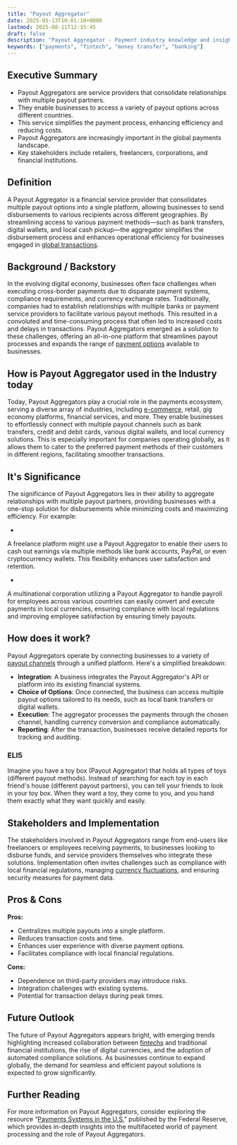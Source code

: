 ```yaml
---
title: "Payout Aggregator"
date: 2025-05-13T10:01:18+0000
lastmod: 2025-08-11T12:15:45
draft: false
description: "Payout Aggregator - Payment industry knowledge and insights"
keywords: ["payments", "fintech", "money transfer", "banking"]
---
```


## Executive Summary

- Payout Aggregators are service providers that consolidate relationships with multiple payout partners.
- They enable businesses to access a variety of payout options across different countries.
- This service simplifies the payment process, enhancing efficiency and reducing costs.
- Payout Aggregators are increasingly important in the global payments landscape.
- Key stakeholders include retailers, freelancers, corporations, and financial institutions.

## Definition 
A Payout Aggregator is a financial service provider that consolidates multiple payout options into a single platform, allowing businesses to send disbursements to various recipients across different geographies. By streamlining access to various payment methods—such as bank transfers, digital wallets, and local cash pickup—the aggregator simplifies the disbursement process and enhances operational efficiency for businesses engaged in [global transactions](https://faisalkhanllc.xyz/resources/payments-wiki/c/cross-border-payments/).

## Background / Backstory 
In the evolving digital economy, businesses often face challenges when executing cross-border payments due to disparate payment systems, compliance requirements, and currency exchange rates. Traditionally, companies had to establish relationships with multiple banks or payment service providers to facilitate various payout methods. This resulted in a convoluted and time-consuming process that often led to increased costs and delays in transactions. Payout Aggregators emerged as a solution to these challenges, offering an all-in-one platform that streamlines payout processes and expands the range of [payment options](https://faisalkhanllc.xyz/resources/payments-wiki/a/alternative-payment-methods-apms/) available to businesses.

## How is Payout Aggregator used in the Industry today
Today, Payout Aggregators play a crucial role in the payments ecosystem, serving a diverse array of industries, including [e-commerce](https://faisalkhanllc.xyz/resources/payments-wiki/e/e-commerce/), retail, gig economy platforms, financial services, and more. They enable businesses to effortlessly connect with multiple payout channels such as bank transfers, credit and debit cards, various digital wallets, and local currency solutions. This is especially important for companies operating globally, as it allows them to cater to the preferred payment methods of their customers in different regions, facilitating smoother transactions.

## It's Significance
The significance of Payout Aggregators lies in their ability to aggregate relationships with multiple payout partners, providing businesses with a one-stop solution for disbursements while minimizing costs and maximizing efficiency. For example:

- 
A freelance platform might use a Payout Aggregator to enable their users to cash out earnings via multiple methods like bank accounts, PayPal, or even cryptocurrency wallets. This flexibility enhances user satisfaction and retention.

- 
A multinational corporation utilizing a Payout Aggregator to handle payroll for employees across various countries can easily convert and execute payments in local currencies, ensuring compliance with local regulations and improving employee satisfaction by ensuring timely payouts.

## How does it work?
Payout Aggregators operate by connecting businesses to a variety of [payout channels](https://faisalkhanllc.xyz/resources/payments-wiki/p/payout-partner-options-2/) through a unified platform. Here's a simplified breakdown:

- **Integration**: A business integrates the Payout Aggregator's API or platform into its existing financial systems.
- **Choice of Options**: Once connected, the business can access multiple payout options tailored to its needs, such as local bank transfers or digital wallets.
- **Execution**: The aggregator processes the payments through the chosen channel, handling currency conversion and compliance automatically.
- **Reporting**: After the transaction, businesses receive detailed reports for tracking and auditing.

### ELI5
Imagine you have a toy box (Payout Aggregator) that holds all types of toys (different payout methods). Instead of searching for each toy in each friend's house (different payout partners), you can tell your friends to look in your toy box. When they want a toy, they come to you, and you hand them exactly what they want quickly and easily.

## Stakeholders and Implementation
The stakeholders involved in Payout Aggregators range from end-users like freelancers or employees receiving payments, to businesses looking to disburse funds, and service providers themselves who integrate these solutions. Implementation often invites challenges such as compliance with local financial regulations, managing [currency fluctuations](https://faisalkhanllc.xyz/resources/payments-wiki/c/currency-fluctuations/), and ensuring security measures for payment data.

## Pros & Cons
**Pros:**

- Centralizes multiple payouts into a single platform.
- Reduces transaction costs and time.
- Enhances user experience with diverse payment options.
- Facilitates compliance with local financial regulations.

**Cons:**

- Dependence on third-party providers may introduce risks.
- Integration challenges with existing systems.
- Potential for transaction delays during peak times.

## Future Outlook
The future of Payout Aggregators appears bright, with emerging trends highlighting increased collaboration between [fintechs](https://faisalkhanllc.xyz/resources/payments-wiki/f/fintech/) and traditional financial institutions, the rise of digital currencies, and the adoption of automated compliance solutions. As businesses continue to expand globally, the demand for seamless and efficient payout solutions is expected to grow significantly.

## Further Reading
For more information on Payout Aggregators, consider exploring the resource “[Payments Systems in the U.S.](https://www.federalreserve.gov/paymentsystems.htm)” published by the Federal Reserve, which provides in-depth insights into the multifaceted world of payment processing and the role of Payout Aggregators.